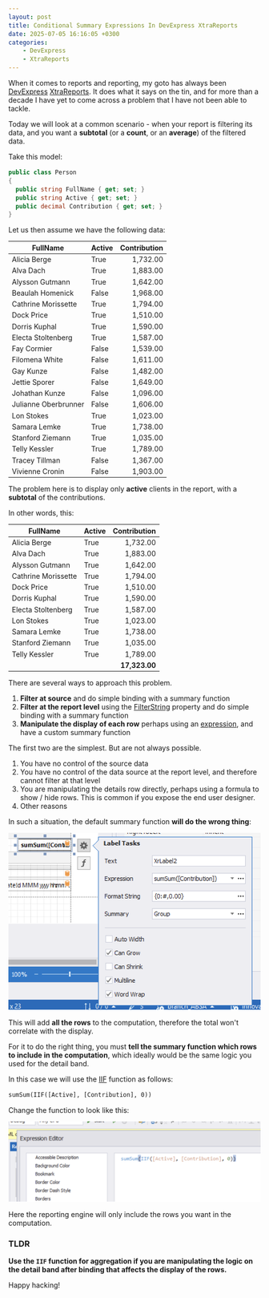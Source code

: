 ```yaml
---
layout: post
title: Conditional Summary Expressions In DevExpress XtraReports
date: 2025-07-05 16:16:05 +0300
categories:
    - DevExpress
    - XtraReports
---
```


When it comes to reports and reporting, my goto has always been [DevExpress](https://www.devexpress.com/) [XtraReports](https://docs.devexpress.com/XtraReports/DevExpress.XtraReports.UI.XtraReport). It does what it says on the tin, and for more than a decade I have yet to come across a problem that I have not been able to tackle.

Today we will look at a common scenario - when your report is filtering its data, and you want a **subtotal** (or a **count**, or an **average**) of the filtered data.

Take this model:

```c#
public class Person
{
  public string FullName { get; set; }
  public string Active { get; set; }
  public decimal Contribution { get; set; }
}
```

Let us then assume we have the following data:

| FullName | Active | Contribution |
| -------- | ------ | -----------: |
| Alicia Berge | True | 1,732.00 |
| Alva Dach | True | 1,883.00 |
| Alysson Gutmann | True | 1,642.00 |
| Beaulah Homenick | False | 1,968.00 |
| Cathrine Morissette | True | 1,794.00 |
| Dock Price | True | 1,510.00 |
| Dorris Kuphal | True | 1,590.00 |
| Electa Stoltenberg | True | 1,587.00 |
| Fay Cormier | False | 1,539.00 |
| Filomena White | False | 1,611.00 |
| Gay Kunze | False | 1,482.00 |
| Jettie Sporer | False | 1,649.00 |
| Johathan Kunze | False | 1,096.00 |
| Julianne Oberbrunner | False | 1,606.00 |
| Lon Stokes | True | 1,023.00 |
| Samara Lemke | True | 1,738.00 |
| Stanford Ziemann | True | 1,035.00 |
| Telly Kessler | True | 1,789.00 |
| Tracey Tillman | False | 1,367.00 |
| Vivienne Cronin | False | 1,903.00 |

The problem here is to display only **active** clients in the report, with a **subtotal** of the contributions.

In other words, this:

| FullName | Active | Contribution |
| -------- | ------ | -----------: |
| Alicia Berge | True | 1,732.00 |
| Alva Dach | True | 1,883.00 |
| Alysson Gutmann | True | 1,642.00 |
| Cathrine Morissette | True | 1,794.00 |
| Dock Price | True | 1,510.00 |
| Dorris Kuphal | True | 1,590.00 |
| Electa Stoltenberg | True | 1,587.00 |
| Lon Stokes | True | 1,023.00 |
| Samara Lemke | True | 1,738.00 |
| Stanford Ziemann | True | 1,035.00 |
| Telly Kessler | True | 1,789.00 |
| | | **17,323.00** |

There are several ways to approach this problem.

1. **Filter at source** and do simple binding with a summary function
2. **Filter at the report level** using the [FilterString](https://docs.devexpress.com/XtraReports/DevExpress.XtraReports.UI.XtraReportBase.FilterString) property  and do simple binding with a summary function
3. **Manipulate the display of each row** perhaps using an [expression](https://docs.devexpress.com/XtraReports/120091/detailed-guide-to-devexpress-reporting/use-expressions), and have a custom summary function

The first two are the simplest. But are not always possible. 

1. You have no control of the source data
2. You have no control of the data source at the report level, and therefore cannot filter at that level
3. You are manipulating the details row directly, perhaps using a formula to show / hide rows. This is common if you expose the end user designer.
4. Other reasons

In such a situation, the default summary function **will do the wrong thing**:

![OriginalFormula](../images/2025/07/OriginalFormula.png)

This will add **all the rows** to the computation, therefore the total won't correlate with the display.

For it to do the right thing, you must **tell the summary function which rows to include in the computation**, which ideally would be the same logic you used for the detail band.

In this case we will use the [IIF](https://docs.devexpress.com/XtraReports/120104/detailed-guide-to-devexpress-reporting/use-expressions/expression-language) function as follows:

```vb
sumSum(IIF([Active], [Contribution], 0))
```

Change the function to look like this:

![FinalFormula](../images/2025/07/FinalFormula.png)

Here the reporting engine will only include the rows you want in the computation.

### TLDR

**Use the `IIF` function for aggregation if you are manipulating the logic on the detail band after binding that affects the display of the rows.**

Happy hacking!